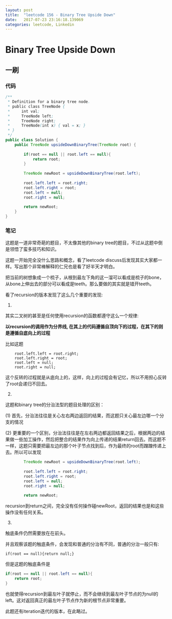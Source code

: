 ```yaml
---
layout: post
title:  "leetcode 156 - Binary Tree Upside Down"
date:   2017-07-23 23:16:18.139069
categories: leetcode, Linkedin
---
```


# Binary Tree Upside Down

## 一刷

### 代码

```java
/**
 * Definition for a binary tree node.
 * public class TreeNode {
 *     int val;
 *     TreeNode left;
 *     TreeNode right;
 *     TreeNode(int x) { val = x; }
 * }
 */
public class Solution {
    public TreeNode upsideDownBinaryTree(TreeNode root) {
        
        if(root == null || root.left == null){
            return root;
        }
        
        TreeNode newRoot = upsideDownBinaryTree(root.left);
        
        root.left.left = root.right;
        root.left.right = root;
        root.left = null;
        root.right = null;
        
        return newRoot;
    }
}
```

### 笔记

这题是一道非常奇葩的题目，不太像其他的binary tree的题目，不过从这题中倒是领悟了蛮多技巧和知识。

这题一开始完全没什么思路和概念，看了leetcode discuss后发现其实大家都一样。写出那个非常棒解释的仁兄也是看了好半天才明白。

把当前的树想象成一个梳子，从根到最左下角的这一溜可以看成是梳子的bone，从bone上伸出去的部分可以看成是teeth。那么要做的其实就是错开teeth。


看了recursion的版本发现了这么几个重要的发现:

1. 
其实二叉树的甚至是任何使用recursion的函数都遵守这么一个规律:

**以recursion的调用作为分界线, 在其上的代码遵循自顶向下的过程，在其下的则是遵循自底向上的过程**

比如这题

        root.left.left = root.right;
        root.left.right = root;
        root.left = null;
        root.right = null;

这个反转的过程就是从底向上的，这样，向上的过程会有记忆，所以不用担心反转了root会递归不回去。

2. 

这题和binary tree的分治法型的题目处理的区别：

(1) 首先，分治法往往是关心左右两边返回的结果，而这题只关心最左边哪一个分支的情况

(2) 更重要的一个区别，分治法往往是在左右两边都返回结果之后，根据两边的结果做一些加工操作，然后把整合的结果作为向上传递的结果return回去。而这题不一样，这题只需要把最左边的那个叶子节点找到后，作为最终的root而蹭蹭传递上去。所以可以发现
```java
        TreeNode newRoot = upsideDownBinaryTree(root.left);
        
        root.left.left = root.right;
        root.left.right = root;
        root.left = null;
        root.right = null;
        
        return newRoot;
```

recursion到return之间，完全没有任何操作碰newRoot，返回的结果也是和这些操作没有任何关系。

3. 

触底条件仍然需要放在在前头。

并且观察该题的触底条件，会发现和普通的分治有不同，普通的分治一般只有:

`if(root == null){return null;}`

但是这题的触底条件是
```java
if(root == null || root.left == null){
    return root;
}
```

也就使得recursion到最左叶子就停止，而不会继续到最左叶子节点的为null的left。这对返回真正的最左叶子节点作为新的根节点非常重要。

此题还有iteration迭代的版本，在此略过。